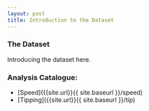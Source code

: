 ```yaml
---
layout: post
title: Introduction to the Dataset
---
```



### The Dataset

Introducing the dataset here.

### Analysis Catalogue:
- [Speed]({{site.url}}{{ site.baseurl }}/speed)
- [Tipping]({{site.url}}{{ site.baseurl }}/tip)

